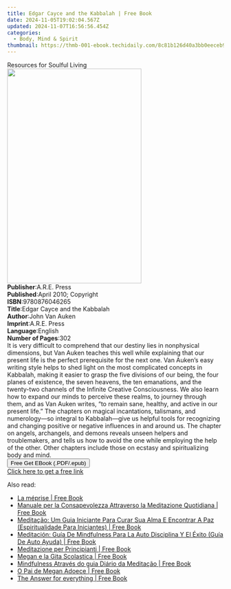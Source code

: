 ```yaml
---
title: Edgar Cayce and the Kabbalah | Free Book
date: 2024-11-05T19:02:04.567Z
updated: 2024-11-07T16:56:56.454Z
categories:
  - Body, Mind & Spirit
thumbnail: https://thmb-001-ebook.techidaily.com/8c81b126d40a3bb0eeceb9ec7b212686194f65e619964bbbc63e450c7505b39c.jpg
---
```

<main id="book-container">
  <div class="flex flex-col">
    <div class="book-brief flex-1 py-6 px-4 sm:p-6 md:py-10 md:px-8">
      <!-- brief-->
      <div class="book-brief-main">Resources for Soulful Living</div>
    </div>
    <div
      class="book-meta-info flex-1 grid gap-4 col-start-1 col-end-3 row-start-1 sm:mb-6 sm:grid-cols-4 lg:gap-6 lg:col-start-2 lg:row-end-6 lg:row-span-6 lg:mb-0"
    >
      <div
        class="book-meta-info-left place-content-center mt-4 p-4 text-sm leading-6 col-start-2 col-span-2 dark:text-slate-400"
      >
        <img
          class="w-full h-500 object-cover rounded-lg sm:h-255 sm:col-span-2 lg:col-span-full"
          src="https://img-001-ebook.techidaily.com/5a1978d11dc60b4eefffe385dc9501f6cf7a3220f4c5850fe7f81aab1cc7a08e.jpg"
          alt=""
          width="312"
          height="500"
        />
      </div>
      <div
        class="book-meta-info-right mt-2 col-start-1 row-start-2 col-span-3 self-center"
      >
        <!-- meta data  -->
        <div class="flex flex-col px-4 md:px-8">
          <div class="flex-1">
            <strong>Publisher</strong>:<span class="px-2">A.R.E. Press</span>
          </div>
          <div class="flex-1">
            <strong>Published</strong>:<span class="px-2"
              >April 2010; Copyright</span
            >
          </div>
          <div class="flex-1">
            <strong>ISBN</strong>:<span class="px-2">9780876046265</span>
          </div>
          <div class="flex-1">
            <strong>Title</strong>:<span class="px-2"
              >Edgar Cayce and the Kabbalah</span
            >
          </div>
          <div class="flex-1">
            <strong>Author</strong>:<span class="px-2">John Van Auken</span>
          </div>
          <div class="flex-1">
            <strong>Imprint</strong>:<span class="px-2">A.R.E. Press</span>
          </div>
          <div class="flex-1">
            <strong>Language</strong>:<span class="px-2">English</span>
          </div>
          <div class="flex-1">
            <strong>Number of Pages</strong>:<span class="px-2">302</span>
          </div>
        </div>
      </div>
    </div>
    <div class="book-description flex-1 py-6 px-4 sm:p-6 md:py-10 md:px-8">
      <div class="book-description-main">
        <div accordion-content="" id="description">
          It is very difficult to comprehend that our destiny lies in
          nonphysical dimensions, but Van Auken teaches this well while
          explaining that our present life is the perfect prerequisite for the
          next one. Van Auken’s easy writing style helps to shed light on the
          most complicated concepts in Kabbalah, making it easier to grasp the
          five divisions of our being, the four planes of existence, the seven
          heavens, the ten emanations, and the twenty-two channels of the
          Infinite Creative Consciousness. We also learn how to expand our minds
          to perceive these realms, to journey through them, and as Van Auken
          writes, “to remain sane, healthy, and active in our present life.” The
          chapters on magical incantations, talismans, and numerology—so
          integral to Kabbalah—give us helpful tools for recognizing and
          changing positive or negative influences in and around us. The chapter
          on angels, archangels, and demons reveals unseen helpers and
          troublemakers, and tells us how to avoid the one while employing the
          help of the other. Other chapters include those on ecstasy and
          spiritualizing body and mind.
        </div>
      </div>
    </div>
    <div class="book-excerpts flex-1 py-6 px-4 sm:p-6 md:py-10 md:px-8"></div>
    <div
      class="book-about-author flex-1 py-6 px-4 sm:p-6 md:py-10 md:px-8"
    ></div>
    <div class="book-free-get flex-1 py-6 px-4 sm:p-6 md:py-10 md:px-8">
      <button
        id="btn-free-get"
        class="bg-blue-500 hover:bg-blue-700 text-white font-bold py-2 px-4 rounded"
      >
        Free Get EBook (.PDF/.epub)
      </button>
      <div id="countdown-display" class="px-2 text-lg mt-2"></div>
      <a
        id="free-link"
        class="hidden bg-blue-500 hover:bg-blue-700 text-white font-bold py-2 px-4 rounded"
        href="https://www.ebooks.com/en-us/book/96370923/edgar-cayce-and-the-kabbalah/john-van-auken/"
        target="_blank"
        >Click here to get a free link</a
      >
    </div>
    <script>
      let countdownTime = 0;
      let countdownInterval = null;
      document
        .getElementById('btn-free-get')
        .addEventListener('click', startCountdown);
      function startCountdown() {
        countdownTime = new Date().getTime() + 60000 * 3;
        countdownInterval = setInterval(updateCountdown, 1000);
        document.getElementById('btn-free-get').disabled = true;
        document
          .getElementById('btn-free-get')
          .classList.add('bg-gray-500', 'cursor-not-allowed');
      }
      function updateCountdown() {
        let currentTime = new Date().getTime();
        let timeLeft = countdownTime - currentTime;
        let secondsLeft = Math.floor(timeLeft / 1000);
        document.getElementById('countdown-display').innerHTML =
          `Remaining time: ${secondsLeft} seconds.`;
        if (secondsLeft <= 0) {
          clearInterval(countdownInterval);
          document.getElementById('btn-free-get').classList.add('hidden');
          document.getElementById('free-link').classList.remove('hidden');
          document.getElementById('countdown-display').innerHTML = '';
        }
      }
    </script>
  </div>
</main>

<ins class="adsbygoogle"
      style="display:block"
      data-ad-client="ca-pub-7571918770474297"
      data-ad-slot="8358498916"
      data-ad-format="auto"
      data-full-width-responsive="true"></ins>
    

<span class="atpl-alsoreadstyle">Also read:</span>
<div><ul>
<li><a href="https://novels-ebooks.techidaily.com/209660975-9781547574681-la-meprise/"><u>La méprise | Free Book</u></a></li>
<li><a href="https://novels-ebooks.techidaily.com/209661088-9781547578115-manuale-per-la-consapevolezza-attraverso-la-meditazione-quotidiana/"><u>Manuale per la Consapevolezza Attraverso la Meditazione Quotidiana | Free Book</u></a></li>
<li><a href="https://novels-ebooks.techidaily.com/209661134-9781547578856-meditacao-um-guia-iniciante-para-curar-sua-alma-e-encontrar-a-paz-espiritualidade-para-iniciantes/"><u>Meditação: Um Guia Iniciante Para Curar Sua Alma E Encontrar A Paz (Espiritualidade Para Iniciantes) | Free Book</u></a></li>
<li><a href="https://novels-ebooks.techidaily.com/209661094-9781547578900-meditacion-guia-de-mindfulness-para-la-auto-disciplina-y-el-exito-guia-de-auto-ayuda/"><u>Meditación: Guía De Mindfulness Para La Auto Disciplina Y El Éxito (Guía De Auto Ayuda) | Free Book</u></a></li>
<li><a href="https://novels-ebooks.techidaily.com/209661292-9781547577194-meditazione-per-principianti/"><u>Meditazione per Principianti | Free Book</u></a></li>
<li><a href="https://novels-ebooks.techidaily.com/209661021-9781547575374-megan-e-la-gita-scolastica/"><u>Megan e la Gita Scolastica | Free Book</u></a></li>
<li><a href="https://novels-ebooks.techidaily.com/209661105-9781547578504-mindfulness-atraves-do-guia-diario-da-meditacao/"><u>Mindfulness Através do guia Diário da Meditação | Free Book</u></a></li>
<li><a href="https://novels-ebooks.techidaily.com/209661285-9781547575312-o-pai-de-megan-adoece/"><u>O Pai de Megan Adoece | Free Book</u></a></li>
<li><a href="https://novels-ebooks.techidaily.com/209660993-9781547573981-the-answer-for-everything/"><u>The Answer for everything | Free Book</u></a></li>
</ul></div>

